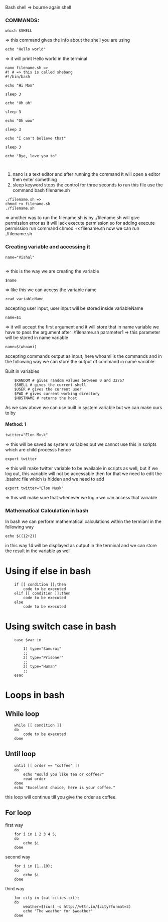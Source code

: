 Bash shell => bourne again shell

### COMMANDS: 
```
which $SHELL 
```
=> this command gives the info about the shell you are using

```
echo "Hello world" 
```
=> it will print Hello world in the terminal

```
nano filename.sh => 
#! # => this is called shebang
#!/bin/bash

echo "Hi Mom"

sleep 3

echo "Uh uh"

sleep 3

echo "Oh wow"

sleep 3

echo "I can't believe that"

sleep 3 

echo "Bye, love you to"

 
```
1. nano is a text editor and after running the command it will open a editor then enter something
2. sleep keyword stops the control for three seconds
to run this file use the command bash filename.sh

```
./filename.sh => 
chmod +x filename.sh
./filename.sh 
```
=> another way to run the filename.sh is by
./filename.sh will give permission error as it will lack execute permission so for adding execute permission run command chmod +x filename.sh now we can run ./filename.sh


### Creating variable and accessing it

```
name="Vishal" 
    
```
=> this is the way we are creating the variable

```
$name 
```
 => like this we can access the variable name

```
read variableName
```
accepting user input, user input will be stored inside variableName

```
name=$1 
```
=> it will accept the first argument and it will store that in name variable we have to pass the argument after ./filename.sh parameter1  => this parameter will be stored in name variable

```
name=$(whoami) 
```
accepting commands output as input, here whoami is the commands and in the following way we can store the output of command in name variable

Built in variables
```
    $RANDOM # gives random values between 0 and 32767
    $SHELL # gives the current shell
    $USER # gives the current user
    $PWD # gives current working directory
    $HOSTNAME # returns the host
```

As we saw above we can use built in system variable but we can make ours to by

#### Method: 1

```
twitter="Elon Musk"
```
=> this will be saved as system variables but we cannot use this in scripts which are child processs hence

```
export twitter
```
=> this will make twitter variable to be available in scripts as well, but if we log out, this variable will not be accessable then for that we need to edit the .bashrc file which is hidden and we need to add

```
export twitter="Elon Musk"
```

=> this will make sure that whenever we login we can access that variable

### Mathematical Calculation in bash

In bash we can perform mathematical calculations within the termianl in the following way

```
echo $((12+2))
```
in this way 14 will be displayed as output in the terminal and we can store the result in the variable as well

# Using if else in bash

```
    if [[ condition ]];then
        code to be executed
    elif [[ condition ]];then
        code to be executed
    else 
        code to be executed
```

# Using switch case in bash

```
    case $var in

        1) type="Samurai"
        ;;
        2) type="Prisoner"
        ;;
        3) type="Human"
        ;;
    esac
```

# Loops in bash

## While loop

```
    while [[ condition ]]
    do
        code to be executed
    done
```

## Until loop

```
    until [[ order == "coffee" ]]
    do
        echo "Would you like tea or coffee?"
        read order
    done
    echo "Excellent choice, here is your coffee."
```
this loop will continue till you give the order as coffee.

## For loop

first way
``` 
    for i in 1 2 3 4 5;
    do
        echo $i
    done

```

second way
``` 
    for i in {1..10};
    do
        echo $i
    done
```

third way

```
    for city in (cat cities.txt);
    do
        weather=$(curl -s http://wttr.in/$city?format=3)
        echo "The weather for $weather"
    done
```

